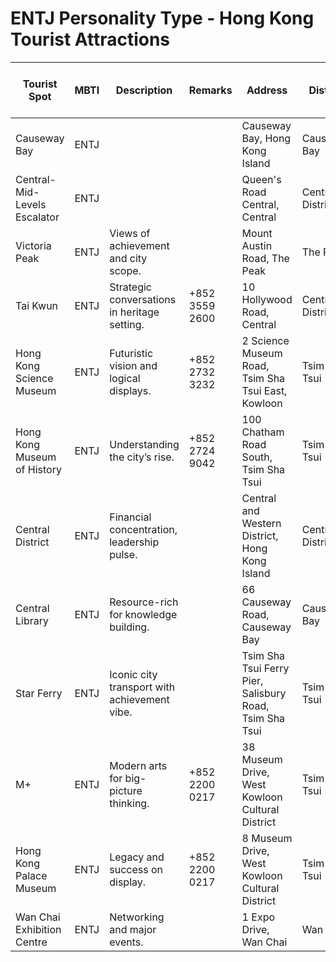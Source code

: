 # ENTJ Personality Type - Hong Kong Tourist Attractions

| Tourist Spot | MBTI | Description | Remarks | Address | District | Location | Operating Hours (Mon-Fri) | Operating Hours (Sat-Sun) | Operating Hours (Public Holiday) | Full Day |
| --- | --- | --- | --- | --- | --- | --- | --- | --- | --- | --- |
| Causeway Bay | ENTJ |  |  | Causeway Bay, Hong Kong Island | Causeway Bay | Hong Kong Island |  |  |  |  |
| Central-Mid-Levels Escalator | ENTJ |  |  | Queen's Road Central, Central | Central District | Hong Kong Island | 6:00 AM–12:00 AM | 6:00 AM–12:00 AM | 6:00 AM–12:00 AM |  |
| Victoria Peak | ENTJ | Views of achievement and city scope. |  | Mount Austin Road, The Peak | The Peak | Hong Kong Island |  |  |  |  |
| Tai Kwun | ENTJ | Strategic conversations in heritage setting. | +852 3559 2600 | 10 Hollywood Road, Central | Central District | Hong Kong Island | 11:00 AM–8:00 PM | 11:00 AM–8:00 PM | 11:00 AM–8:00 PM |  |
| Hong Kong Science Museum | ENTJ | Futuristic vision and logical displays. | +852 2732 3232 | 2 Science Museum Road, Tsim Sha Tsui East, Kowloon | Tsim Sha Tsui | Kowloon | 10:00 AM–7:00 PM (Closed Tue) | 10:00 AM–7:00 PM | 10:00 AM–7:00 PM |  |
| Hong Kong Museum of History | ENTJ | Understanding the city’s rise. | +852 2724 9042 | 100 Chatham Road South, Tsim Sha Tsui | Tsim Sha Tsui | Kowloon | 10:00 AM–6:00 PM (Closed Tue) | 10:00 AM–7:00 PM | 10:00 AM–7:00 PM |  |
| Central District | ENTJ | Financial concentration, leadership pulse. |  | Central and Western District, Hong Kong Island | Central District | Hong Kong Island |  |  |  |  |
| Central Library | ENTJ | Resource-rich for knowledge building. |  | 66 Causeway Road, Causeway Bay | Causeway Bay | Hong Kong Island | 10:00 AM–9:00 PM | 10:00 AM–9:00 PM | 10:00 AM–9:00 PM |  |
| Star Ferry | ENTJ | Iconic city transport with achievement vibe. |  | Tsim Sha Tsui Ferry Pier, Salisbury Road, Tsim Sha Tsui | Tsim Sha Tsui | Kowloon | 6:30 AM–11:30 PM | 6:30 AM–11:30 PM | 6:30 AM–11:30 PM |  |
| M+ | ENTJ | Modern arts for big-picture thinking. | +852 2200 0217 | 38 Museum Drive, West Kowloon Cultural District | Tsim Sha Tsui | Kowloon | 10:00 AM–6:00 PM (Closed Mon) | 10:00 AM–6:00 PM | 10:00 AM–6:00 PM |  |
| Hong Kong Palace Museum | ENTJ | Legacy and success on display. | +852 2200 0217 | 8 Museum Drive, West Kowloon Cultural District | Tsim Sha Tsui | Kowloon | 10:00 AM–6:00 PM (Closed Tue) | 10:00 AM–6:00 PM | 10:00 AM–6:00 PM |  |
| Wan Chai Exhibition Centre | ENTJ | Networking and major events. |  | 1 Expo Drive, Wan Chai | Wan Chai | Hong Kong Island |  |  |  |  |
